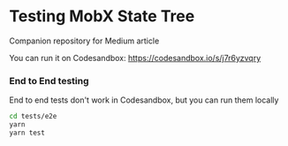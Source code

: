 # Testing MobX State Tree
Companion repository for Medium article

You can run it on Codesandbox: https://codesandbox.io/s/j7r6yzvqry

### End to End testing
End to end tests don't work in Codesandbox, but you can run them locally

```bash
cd tests/e2e
yarn
yarn test
```
